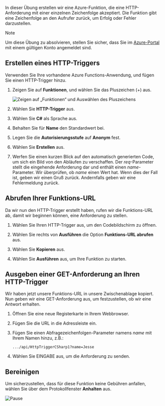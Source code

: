 In dieser Übung erstellen wir eine Azure-Funktion, die eine HTTP-Anforderung mit einer einzelnen Zeichenfolge akzeptiert. Die Funktion gibt eine Zeichenfolge an den Aufrufer zurück, um Erfolg oder Fehler darzustellen.

> [!NOTE]
> Um diese Übung zu absolvieren, stellen Sie sicher, dass Sie im [Azure-Portal](https://portal.azure.com/) mit einem gültigen Konto angemeldet sind.

## <a name="create-an-http-trigger"></a>Erstellen eines HTTP-Triggers

Verwenden Sie Ihre vorhandene Azure Functions-Anwendung, und fügen Sie einen HTTP-Trigger hinzu.

1. Zeigen Sie auf **Funktionen**, und wählen Sie das Pluszeichen (+) aus.

    ![Zeigen auf „Funktionen“ und Auswählen des Pluszeichens](../media-drafts/4-hover-function.png)

1. Wählen Sie **HTTP-Trigger** aus.

1. Wählen Sie **C#** als Sprache aus. 

1. Behalten Sie für **Name** den Standardwert bei.

1. Legen Sie die **Autorisierungsstufe** auf **Anonym** fest.

1. Wählen Sie **Erstellen** aus.

1. Werfen Sie einen kurzen Blick auf den automatisch generierten Code, um sich ein Bild von den Abläufen zu verschaffen. Der *req*-Parameter stellt die eingehende Anforderung dar und enthält einen *name*-Parameter. Wir überprüfen, ob *name* einen Wert hat. Wenn dies der Fall ist, geben wir einen Gruß zurück. Andernfalls geben wir eine Fehlermeldung zurück.

## <a name="get-your-function-url"></a>Abrufen Ihrer Funktions-URL

Da wir nun den HTTP-Trigger erstellt haben, rufen wir die Funktions-URL ab, damit wir beginnen können, eine Anforderung zu stellen.

1. Wählen Sie Ihren HTTP-Trigger aus, um den Codebildschirm zu öffnen.

1. Wählen Sie rechts von **Ausführen** die Option **Funktions-URL abrufen** aus.

1. Wählen Sie **Kopieren** aus.

1. Wählen Sie **Ausführen** aus, um Ihre Funktion zu starten.

## <a name="issue-a-get-request-to-your-http-trigger"></a>Ausgeben einer GET-Anforderung an Ihren HTTP-Trigger

Wir haben jetzt unsere Funktions-URL in unsere Zwischenablage kopiert. Nun geben wir eine GET-Anforderung aus, um festzustellen, ob wir eine Antwort erhalten.

1. Öffnen Sie eine neue Registerkarte in Ihrem Webbrowser.

1. Fügen Sie die URL in die Adressleiste ein.

1. Fügen Sie einen Abfragezeichenfolgen-Parameter namens *name* mit Ihrem Namen hinzu, z.B.:

    ```
    .../api/HttpTriggerCSharp1?name=Jesse
    ```

1. Wählen Sie EINGABE aus, um die Anforderung zu senden.

## <a name="clean-up"></a>Bereinigen

Um sicherzustellen, dass für diese Funktion keine Gebühren anfallen, wählen Sie über dem Protokollfenster **Anhalten** aus.

![Pause](../media-drafts/4-pause-timer.png)



